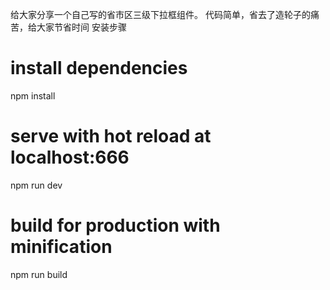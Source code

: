 给大家分享一个自己写的省市区三级下拉框组件。
代码简单，省去了造轮子的痛苦，给大家节省时间
安装步骤
# install dependencies
npm install

# serve with hot reload at localhost:666
npm run dev

# build for production with minification
npm run build
